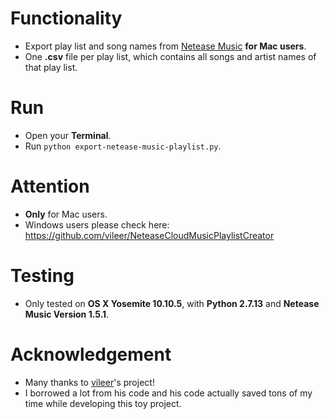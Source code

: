 # Functionality
- Export play list and song names from [Netease Music](http://music.163.com/) **for Mac users**.
- One **.csv** file per play list, which contains all songs and artist names of that play list.

# Run
- Open your **Terminal**.
- Run `python export-netease-music-playlist.py`.

# Attention
- **Only** for Mac users.
- Windows users please check here: https://github.com/vileer/NeteaseCloudMusicPlaylistCreator

# Testing
- Only tested on **OS X Yosemite 10.10.5**, with **Python 2.7.13** and **Netease Music Version 1.5.1**.

# Acknowledgement
- Many thanks to [vileer](https://github.com/vileer/NeteaseCloudMusicPlaylistCreator)'s project!
- I borrowed a lot from his code and his code actually saved tons of my time while developing this toy project.
